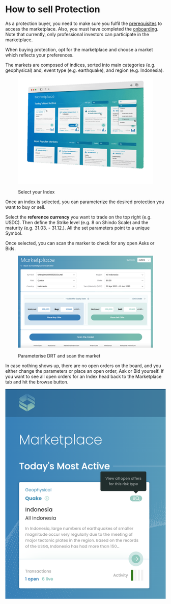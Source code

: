 # How to sell Protection

As a protection buyer, you need to make sure you fulfil the [prerequisites](../how-does-risk-transfer-work/prerequisites.md) to access the marketplace. Also, you must have completed the [onboarding](../legal/kyb-aml.md). Note that currently, only professional investors can participate in the marketplace.

When buying protection, opt for the marketplace and choose a market which reflects your preferences.

The markets are composed of indices, sorted into main categories (e.g. geophysical) and, event type (e.g. earthquake), and region (e.g. Indonesia).

<figure><img src="../.gitbook/assets/image (6) (1).png" alt=""><figcaption><p>Select your Index</p></figcaption></figure>

Once an index is selected, you can parameterize the desired protection you want to buy or sell.

Select the **reference currency** you want to trade on the top right (e.g. USDC). Then define the Strike level (e.g. 8 on Shindo Scale) and the maturity (e.g. 31.03. - 31.12.). All the set parameters point to a unique Symbol.

Once selected, you can scan the marker to check for any open Asks or Bids.&#x20;

<figure><img src="../.gitbook/assets/image (10).png" alt=""><figcaption><p>Parameterise DRT and scan the market</p></figcaption></figure>

In case nothing shows up, there are no open orders on the board, and you either change the parameters or place an open order, Ask or Bid yourself. If you want to see all open orders for an Index head back to the Marketplace tab and hit the browse button.

![](<../.gitbook/assets/image (1) (1).png>)
